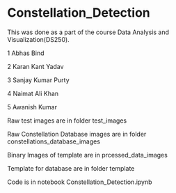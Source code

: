 # Constellation_Detection

This was done as a part of the course Data Analysis and Visualization(DS250).

1 Abhas Bind

2 Karan Kant Yadav

3 Sanjay Kumar Purty

4 Naimat Ali Khan

5 Awanish Kumar

Raw test images are in folder test_images

Raw Constellation Database images are in folder constellations_database_images

Binary Images of template are in prcessed_data_images

Template for database are in folder template

Code is in notebook Constellation_Detection.ipynb
